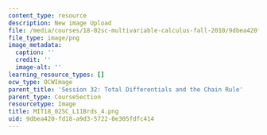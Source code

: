 ```yaml
---
content_type: resource
description: New image Upload
file: /media/courses/18-02sc-multivariable-calculus-fall-2010/9dbea420fd18a9d357220e305fdfc414_MIT18_02SC_L11Brds_4.png
file_type: image/png
image_metadata:
  caption: ''
  credit: ''
  image-alt: ''
learning_resource_types: []
ocw_type: OCWImage
parent_title: 'Session 32: Total Differentials and the Chain Rule'
parent_type: CourseSection
resourcetype: Image
title: MIT18_02SC_L11Brds_4.png
uid: 9dbea420-fd18-a9d3-5722-0e305fdfc414
---
```

